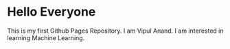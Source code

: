 # Hello Everyone 
 This is my first Github Pages Repository.
 I am Vipul Anand.
 I am interested in learning Machine Learning.
